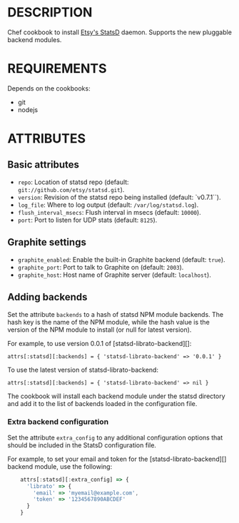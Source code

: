 # DESCRIPTION

Chef cookbook to install [Etsy's
StatsD](https://github.com/etsy/statsd) daemon. Supports the new
pluggable backend modules.

# REQUIREMENTS

Depends on the cookbooks:

 * git
 * nodejs

# ATTRIBUTES

## Basic attributes

 * `repo`: Location of statsd repo (default: `git://github.com/etsy/statsd.git`).
 * `version`: Revision of the statsd repo being installed (default: `v0.7.1``).
 * `log_file`: Where to log output (default: `/var/log/statsd.log`).
 * `flush_interval_msecs`: Flush interval in msecs (default: `10000`).
 * `port`: Port to listen for UDP stats (default: `8125`).

## Graphite settings

 * `graphite_enabled`: Enable the built-in Graphite backend (default: `true`).
 * `graphite_port`: Port to talk to Graphite on (default: `2003`).
 * `graphite_host`: Host name of Graphite server (default: `localhost`).

## Adding backends

Set the attribute `backends` to a hash of statsd NPM module
backends. The hash key is the name of the NPM module, while the hash
value is the version of the NPM module to install (or null for latest
version).

For example, to use version 0.0.1 of [statsd-librato-backend][]:

    attrs[:statsd][:backends] = { 'statsd-librato-backend' => '0.0.1' }

To use the latest version of statsd-librato-backend:

    attrs[:statsd][:backends] = { 'statsd-librato-backend' => nil }

The cookbook will install each backend module under the statsd
directory and add it to the list of backends loaded in the
configuration file.

### Extra backend configuration

Set the attribute `extra_config` to any additional configuration
options that should be included in the StatsD configuration file.

For example, to set your email and token for the
[statsd-librato-backend][] backend module, use the following:

```js
    attrs[:statsd][:extra_config] => {
      'librato' => {
        'email' => 'myemail@example.com',
        'token' => '1234567890ABCDEF'
      }
    }
```